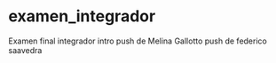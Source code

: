 # examen_integrador
Examen final integrador intro
push de Melina Gallotto
push de federico saavedra 
